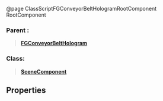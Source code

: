 @page ClassScriptFGConveyorBeltHologramRootComponent RootComponent
### Parent :
<b><a href="_class_script_f_g_conveyor_belt_hologram.html"><blockquote>FGConveyorBeltHologram</blockquote></a></b>
### Class:
<b><a href="_class_script_scene_component.html"><blockquote>SceneComponent</blockquote></a></b>
## Properties
